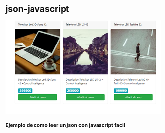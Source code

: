 # json-javascript
 ![Screenshot](img/Captura.PNG)

### Ejemplo de como leer un json con javascript facil 
